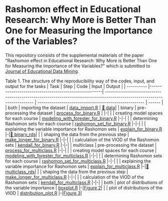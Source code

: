 # Rashomon effect in Educational Research: Why More is Better Than One for Measuring the Importance of the Variables?

This repository consists of the supplemental materials of the paper "Rashomon effect in Educational Research: Why More is Better Than One for Measuring the Importance of the Variables?" which is submitted to [Journal of Educational Data Mining](https://jedm.educationaldatamining.org/index.php/JEDM/index).

Table 1. The structure of the reproducibility way of the codes, input, and output for the tasks
| Task       | Step                                                 | Code                                                                                                                     | Input                                                 | Output |
| ---------- |------------------------------------------------------| ------------------------------------------------------------------------------------------------------------------------ | ----------------------------------------------------- | ------ |
| both       | importing the dataset                                | [data_import.R](https://github.com/mcavs/JEDM_paper/blob/main/data_import.R)                                             | [:file_folder: data](https://github.com/mcavs/JEDM_paper/tree/main/data)|
| binary     | pre-processing the dataset                           | [process_for_binary.R](https://github.com/mcavs/JEDM_paper/blob/main/process_for_binary.R)                               | []() |-|
|            | creating model spaces for each course                | [modeling_with_forester_for_binary.R](https://github.com/mcavs/JEDM_paper/blob/main/modeling_with_forester_for_binary.R) |-|-|
|            | determining Rashomon sets for each course            | [rashomon_set_for_binary.R](https://github.com/mcavs/JEDM_paper/blob/main/rashomon_set_for_binary.R)                     |-|-|
|            | explaining the variable importance for Rashomon sets | [explain_for_binary.R](https://github.com/mcavs/JEDM_paper/blob/main/explain_for_binary.R)                               |-|[:file_folder: binary_rds](https://github.com/mcavs/JEDM_paper/tree/main/binary_rds)|
|            | shaping the data from the previous step              | [make_longer_for_binary.R](https://github.com/mcavs/JEDM_paper/blob/main/make_longer_for_binary.R)                       |-|-|
|            | calculation of the VIOD of the Rashomon sets         | [kendall_for_binary.R](https://github.com/mcavs/JEDM_paper/blob/main/kendall_for_binary.R)                               |-|-|
| multiclass | pre-processing the dataset                           | [process_for_multiclass.R](https://github.com/mcavs/JEDM_paper/blob/main/process_for_multiclass.R)                       |-|-|
|            | creating model spaces for each course                | [modeling_with_forester_for_multiclass.R]()                                                                              |-|-|
|            | determining Rashomon sets for each course            | [rashomon_set_for_multiclass.R](https://github.com/mcavs/JEDM_paper/blob/main/rashomon_set_for_multiclass.R)             |-|-|
|            | explaining the variable importance for Rashomon sets | [explain_for_multiclass.R](https://github.com/mcavs/JEDM_paper/blob/main/explain_for_multiclass.R)                       |-|[:file_folder: multiclass_rds](https://github.com/mcavs/JEDM_paper/tree/main/binary_rds)|
|            | shaping the data from the previous step              | [make_longer_for_multiclass.R](https://github.com/mcavs/JEDM_paper/blob/main/make_longer_for_multiclass.R)               |-|-|
|            | calculation of the VIOD of the Rashomon sets         | [kendall_for_multiclass.R](https://github.com/mcavs/JEDM_paper/blob/main/kendall_for_multiclass.R)                       |-|-|
| both       | plot of distributions of the variable importance     | [boxplot.R](https://github.com/mcavs/JEDM_paper/blob/main/code/boxplot.R)                                                |-|[Figure 2]()|
|            | plot of distributions of the VIOD                    | [distribution_plot.R](https://github.com/mcavs/JEDM_paper/blob/main/code/distribution_plot.R)                            |-|[Figure 3]()|
